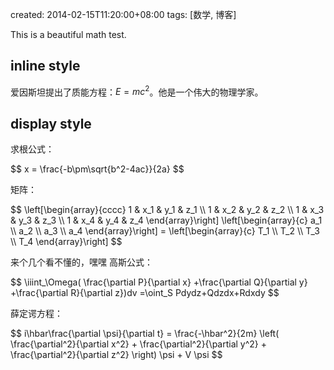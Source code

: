 created: 2014-02-15T11:20:00+08:00
tags: [数学, 博客]


This is a beautiful math test.


## inline style

爱因斯坦提出了质能方程：<span>$E=mc^2$</span>。他是一个伟大的物理学家。


## display style

求根公式：

<div>
$$
x = \frac{-b\pm\sqrt{b^2-4ac}}{2a}
$$
</div>

矩阵：

<div>
$$
\left[\begin{array}{cccc}
   1 & x_1 & y_1 & z_1 \\
   1 & x_2 & y_2 & z_2 \\
   1 & x_3 & y_3 & z_3 \\
   1 & x_4 & y_4 & z_4
\end{array}\right]
\left[\begin{array}{c}
   a_1 \\
   a_2 \\
   a_3 \\
   a_4
\end{array}\right]
=
\left[\begin{array}{c}
   T_1 \\
   T_2 \\
   T_3 \\
   T_4
\end{array}\right]
$$
</div>

来个几个看不懂的，嘿嘿
高斯公式：

<div>
$$
\iiint_\Omega(
\frac{\partial P}{\partial x}
+\frac{\partial Q}{\partial y}
+\frac{\partial R}{\partial z})dv
=\oint_S Pdydz+Qdzdx+Rdxdy
$$
</div>

薛定谔方程：

<div>
$$
i\hbar\frac{\partial \psi}{\partial t}
= \frac{-\hbar^2}{2m} \left(
\frac{\partial^2}{\partial x^2}
+ \frac{\partial^2}{\partial y^2}
+ \frac{\partial^2}{\partial z^2}
\right) \psi + V \psi
$$
</div>
